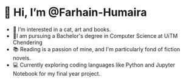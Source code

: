 # 👋 Hi, I’m @Farhain-Humaira
- 👀 I’m interested in a cat, art and books.
- 🌱I am pursuing a Bachelor's degree in Computer Science at UiTM Chendering
- 📚 Reading is a passion of mine, and I'm particularly fond of fiction novels.
- 💻 Currently exploring coding languages like Python and Jupyter Notebook for my final year project.
  



<!---
Farhain-Humaira/Farhain-Humaira is a ✨ special ✨ repository because its `README.md` (this file) appears on your GitHub profile.
You can click the Preview link to take a look at your changes.
--->

